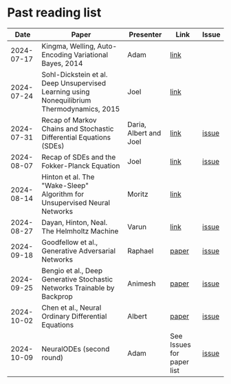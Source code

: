 # Past reading list

| Date    | Paper | Presenter | Link |  Issue
| -------- | ------- | ------- | ------- | ------- | 
| 2024-07-17  | Kingma, Welling, Auto-Encoding Variational Bayes, 2014   | Adam | [link](https://arxiv.org/abs/1312.6114) | |
| 2024-07-24 | Sohl-Dickstein et al. Deep Unsupervised Learning using Nonequilibrium Thermodynamics, 2015     | Joel | [link](https://arxiv.org/abs/1503.03585) | |
| 2024-07-31 | Recap of Markov Chains and Stochastic Differential Equations (SDEs) | Daria, Albert and Joel | [link](https://doi.org/10.1007/978-3-030-72515-0) |[issue](https://github.com/Dynamics-of-Neural-Systems-Lab/Generative-modelling-reading-group/issues/4) |
| 2024-08-07 | Recap of SDEs and the Fokker-Planck Equation | Joel | [link](https://doi.org/10.1007/978-3-030-72515-0) | [issue](https://github.com/Dynamics-of-Neural-Systems-Lab/Generative-modelling-reading-group/issues/4) |
| 2024-08-14 | Hinton et al. The "Wake-Sleep" Algorithm for Unsupervised Neural Networks | Moritz | [link](https://www.science.org/doi/10.1126/science.7761831) | |
| 2024-08-27 | Dayan, Hinton, Neal. The Helmholtz Machine | Varun | [link](https://www.gatsby.ucl.ac.uk/~dayan/papers/hm95.pdf) | [issue](https://github.com/Dynamics-of-Neural-Systems-Lab/Generative-modelling-reading-group/issues/8) |
| 2024-09-18 | Goodfellow et al., Generative Adversarial Networks | Raphael | [paper](https://arxiv.org/abs/1406.2661) | [issue](https://github.com/Dynamics-of-Neural-Systems-Lab/Generative-modelling-reading-group/issues/10)
| 2024-09-25 | Bengio et al., Deep Generative Stochastic Networks Trainable by Backprop | Animesh | [paper](https://arxiv.org/abs/1306.1091) | [issue](https://github.com/Dynamics-of-Neural-Systems-Lab/Generative-modelling-reading-group/issues/12)
| 2024-10-02 | Chen et al., Neural Ordinary Differential Equations | Albert | [paper](https://arxiv.org/abs/1806.07366) | [issue](https://github.com/Dynamics-of-Neural-Systems-Lab/Generative-modelling-reading-group/issues/14)
| 2024-10-09 | NeuralODEs (second round) | Adam | See Issues for paper list | [issue](https://github.com/Dynamics-of-Neural-Systems-Lab/Generative-modelling-reading-group/issues/14)
